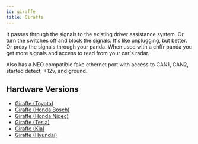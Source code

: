 ```yaml
---
id: giraffe
title: Giraffe
---
```


It passes through the signals to the existing driver assistance system. Or turn the switches off and block the signals. It&#x27;s like unplugging, but better. Or proxy the signals through your panda. When used with a chffr panda you get more signals and access to read from your car&#x27;s radar.

Also has a NEO compatible fake ethernet port with access to CAN1, CAN2, started detect, +12v, and ground.

## Hardware Versions

* [Giraffe (Toyota)](./giraffe/giraffe-toyota.md)
* [Giraffe (Honda Bosch)](./giraffe/giraffe-honda-bosch.md)
* [Giraffe (Honda Nidec)](./giraffe/giraffe-honda-nidec.md)
* [Giraffe (Tesla)](./giraffe/giraffe-tesla.md)
* [Giraffe (Kia)](./giraffe/giraffe-kia.md)
* [Giraffe (Hyundai)](./giraffe/giraffe-hyundai.md)
